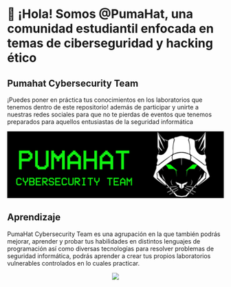 # 👋 ¡Hola! Somos @PumaHat, una comunidad estudiantil enfocada en temas de ciberseguridad y hacking ético

## Pumahat Cybersecurity Team
¡Puedes poner en práctica tus conocimientos en los laboratorios que tenemos dentro de este repositorio! además de participar y unirte a nuestras redes sociales para que no te pierdas de eventos que tenemos preparados para aquellos entusiastas de la seguridad informática

![](https://raw.githubusercontent.com/PumaHat/PumaHat/main/images/banner.png)


## Aprendizaje
PumaHat Cybersecurity Team es una agrupación en la que también podrás mejorar, aprender y probar tus habilidades en distintos lenguajes de programación así como diversas tecnologías para resolver problemas de seguridad informática, podrás aprender a crear tus propios laboratorios vulnerables controlados en lo cuales practicar.

<p align="center">
  <img src="https://skillicons.dev/icons?i=html,css,javascript,c,python,go,mysql,docker,neovim,powershell,bash,linux" />
</p>

